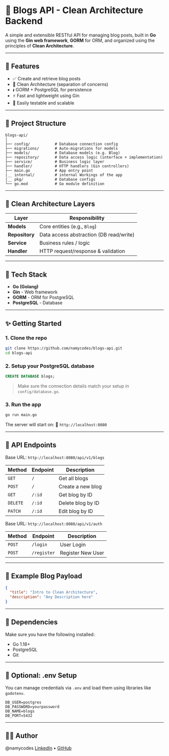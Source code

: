 # 📝 Blogs API - Clean Architecture Backend

A simple and extensible RESTful API for managing blog posts, built in **Go** using the **Gin web framework**, **GORM** for ORM, and organized using the principles of **Clean Architecture**.

---

## 📆 Features

* ✅ Create and retrieve blog posts
* 🧱 Clean Architecture (separation of concerns)
* 🖠 GORM + PostgreSQL for persistence
* ⚡ Fast and lightweight using Gin
* 🧪 Easily testable and scalable

---

## 📂 Project Structure

```
blogs-api/
│
├── config/           # Database connection config
├── migrations/       # Auto-migrations for models
├── models/           # Database models (e.g. Blog)
├── repository/       # Data access logic (interface + implementation)
├── service/          # Business logic layer
├── handler/          # HTTP handlers (Gin controllers)
├── main.go           # App entry point
|__ internal/         # internal Workings of the app
|__ pkg/              # Database configs
└── go.mod            # Go module definition
```

---

## 🧱 Clean Architecture Layers

| Layer          | Responsibility                          |
| -------------- | --------------------------------------- |
| **Models**     | Core entities (e.g., `Blog`)            |
| **Repository** | Data access abstraction (DB read/write) |
| **Service**    | Business rules / logic                  |
| **Handler**    | HTTP request/response & validation      |

---

## 🔧 Tech Stack

* **Go (Golang)**
* **Gin** - Web framework
* **GORM** - ORM for PostgreSQL
* **PostgreSQL** - Database

---

## ✨ Getting Started

### 1. Clone the repo

```bash
git clone https://github.com/namycodes/blogs-api.git
cd blogs-api
```

### 2. Setup your PostgreSQL database

```sql
CREATE DATABASE blogs;
```

> Make sure the connection details match your setup in `config/database.go`.

### 3. Run the app

```bash
go run main.go
```

The server will start on:
📍 `http://localhost:8080`

---

## 📡 API Endpoints

Base URL: `http://localhost:8080/api/v1/blogs`

| Method | Endpoint | Description       |
| ------ | -------- | ----------------- |
| `GET`  | `/`      | Get all blogs     |
| `POST` | `/`      | Create a new blog |
| `GET`  | `/:id`   | Get blog by ID    |
| `DELETE`  | `/:id`   | Delete blog by ID    |
| `PATCH`  | `/:id`   | Edit blog by ID    |

Base URL: `http://localhost:8080/api/v1/auth`

| Method | Endpoint | Description       |
| ------ | -------- | ----------------- |
| `POST`  | `/login`      | User Login     |
| `POST` | `/register`      | Register New User |

---

## 🧪 Example Blog Payload

```json
{
  "title": "Intro to Clean Architecture",
  "description": "Any Description here"
}
```

---

## 🧠 Dependencies

Make sure you have the following installed:

* Go 1.18+
* PostgreSQL
* Git

---

## 🧼 Optional: .env Setup

You can manage credentials via `.env` and load them using libraries like `godotenv`.

```env
DB_USER=postgres
DB_PASSWORD=yourpassword
DB_NAME=blogs
DB_PORT=5432
```

---

## 🧑‍💻 Author
@namycodes
[LinkedIn](https://www.linkedin.com/in/namycodes/) • [GitHub](https://github.com/namycodes)

